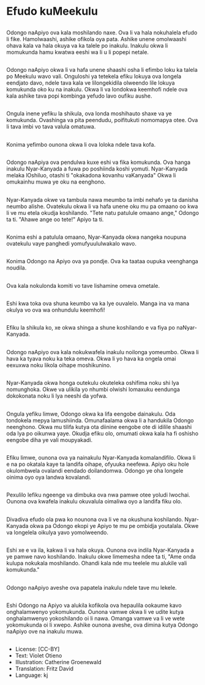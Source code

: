 # Efudo kuMeekulu

##
Odongo naApiyo ova kala moshilando naxe. Ova li va hala nokuhalela efudo li fike. Hamolwaashi, ashike ofikola oya pata. Ashike unene omolwaashi ohava kala va hala okuya va ka talele po inakulu. Inakulu okwa li momukunda hamu kwatwa eeshi wa li u li popepi netale.

##
Odongo naApiyo okwa li va hafa unene shaashi osha li efimbo loku ka talela po Meekulu wavo vali. Onguloshi ya tetekela efiku lokuya ova longela eendjato davo, ndele tava kala ve lilongekidila olweendo lile lokuya komukunda oko ku na inakulu. Okwa li va londokwa keemhofi ndele ova kala ashike tava popi kombinga yefudo lavo oufiku aushe.

##
Ongula inene yefiku la shikula, ova londa moshihauto shaxe va ye komukunda. Ovashinga va pita peendudu, poifitukuti nomomapya otee. Ova li tava imbi vo tava valula omatuwa.

##
Konima yefimbo ounona okwa li ova loloka ndele tava kofa.

##
Odongo naApiya ova pendulwa kuxe eshi va fika komukunda. Ova hanga inakulu Nyar-Kanyada a fuwa po poshiinda koshi yomuti. Nyar-Kanyada melaka lOshiluo, otashi ti "okakadona kovanhu vaKanyada" Okwa li omukainhu muwa ye oku na eenghono.

##
Nyar-Kanyada okwe va tambula nawa meumbo ta imbi nehafo ye ta danisha neumbo alishe. Ovatekulu okwa li va hafa unene oku mu pa omaano oo kwa li ve mu etela okudja koshilando. "Tete natu patulule omaano ange," Odongo ta ti. "Ahawe ange oo tete!" Apiyo ta ti.

##
Konima eshi a patulula omaano, Nyar-Kanyada okwa nangeka noupuna ovatekulu vaye panghedi yomufyuululwakalo wavo.

##
Konima Odongo na Apiyo ova ya pondje. Ova ka taataa oupuka veenghanga noudila.

##
Ova kala nokulonda komiti vo tave lishamine omeva ometale.

##
Eshi kwa toka ova shuna keumbo va ka lye ouvalelo. Manga ina va mana okulya vo ova wa onhundulu keemhofi!

##
Efiku la shikula ko, xe okwa shinga a shune koshilando e va fiya po naNyar-Kanyada.

##
Odongo naApiyo ova kala nokukwafela inakulu noilonga yomeumbo. Okwa li hava ka tyava noku ka teka omeva. Okwa li yo hava ka ongela omai eexuxwa noku likola oihape moshikunino.

##
Nyar-Kanyada okwa honga outekulu okuteleka oshifima noku shi lya nomunghoka. Okwe va ulikila yo nhumbi olwishi lomaxuku eendunga dokokonata noku li lya neeshi da yofwa.

##
Ongula yefiku limwe, Odongo okwa ka lifa eengobe dainakulu. Oda tondokela mepya lamushiinda. Omunafaalama okwa li a handukila Odongo neenghono. Okwa mu tilifa kutya ota diinine eengobe ote di idilile shaashi oda lya po oikunwa yaye. Okudja efiku olo, omumati okwa kala ha fi oshisho eengobe diha ye vali moupyakadi.

##
Efiku limwe, ounona ova ya nainakulu Nyar-Kanyada komalandifilo. Okwa li e na po okatala kaye ta landifa oihape, ofyuuka neefewa. Apiyo oku hole okulombwela ovalandi eendado doilandomwa. Odongo ye oha longele oinima oyo oya landwa kovalandi.

##
Pexulilo lefiku ngeenge va dimbuka ova nwa pamwe otee yoludi lwochai. Ounona ova kwafela inakulu okuvalula oimaliwa oyo a landifa fiku olo.

##
Divadiva efudo ola pwa ko nounona ova li ve na okushuna koshilando. Nyar-Kanyada okwa pa Odongo ekopi ye Apiyo te mu pe ombidja youtalala. Okwe va longelela oikulya yavo yomolweendo.

##
Eshi xe e va ila, kakwa li va hala okuya. Ounona ova indila Nyar-Kanyada a ye pamwe navo koshilando. Inakulu okwe limemesha ndee ta ti, "Ame onda kulupa nokukala moshilando. Ohandi kala nde mu teelele mu alukile vali komukunda."

##
Odongo naApiyo aveshe ova papatela inakulu ndele tave mu lekele.

##
Eshi Odongo na Apiyo va alukila kofikola ova hepaulila ookaume kavo onghalamwenyo yokomukunda. Ounona vamwe okwa li ve udite kutya onghalamwenyo yokoshilando oi li nawa. Omanga vamwe va li ve wete yokomukunda oi li xwepo. Ashike ounona aveshe, ova dimina kutya Odongo naApiyo ove na inakulu muwa.

##
* License: [CC-BY]
* Text: Violet Otieno
* Illustration: Catherine Groenewald
* Translation: Fritz David
* Language: kj
